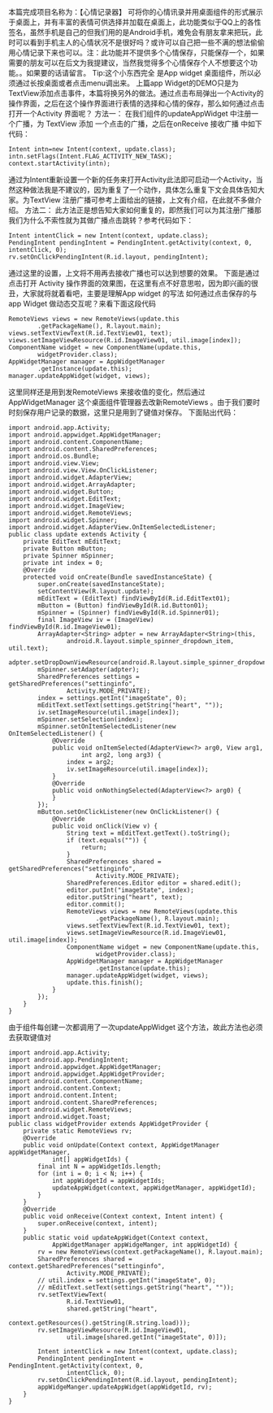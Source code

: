 本篇完成项目名称为：【心情记录器】
可将你的心情讯录并用桌面组件的形式展示于桌面上，并有丰富的表情可供选择并加载在桌面上，此功能类似于QQ上的各性签名，虽然手机是自己的但我们用的是Android手机，难免会有朋友拿来把玩，此时可以看到手机主人的心情状况不是很好吗？或许可以自己把一些不满的想法偷偷用心情记录下来也可以。注：此功能并不提供多个心情保存，只能保存一个，如果需要的朋友可以在后文为我提建议，当然我觉得多个心情保存个人不想要这个功能。。如果要的话请留言。
Tip:这个小东西完全 是App widget 桌面组件，所以必须通过长按桌面或者点击menu调出来。
上篇app Widget的DEMO只是为TextView添加点击事件，本篇将换另外的做法。通过点击布局弹出一个Activity的操作界面，之后在这个操作界面进行表情的选择和心情的保存，那么如何通过点击打开一个Activity 界面呢？
方法一：
在我们组件的updateAppWidget 中注册一个广播，为 TextView 添加 一个点击的广播，之后在onReceive  接收广播 中如下代码：
```  
Intent intn=new Intent(context, update.class);
intn.setFlags(Intent.FLAG_ACTIVITY_NEW_TASK);
context.startActivity(intn); 
```
通过为Intent重新设置一个新的任务来打开Activity此法即可启动一个Activity，当然这种做法我是不建议的，因为重复了一个动作，具体怎么重复下文会具体告知大家。为TextView 注册广播可参考上面给出的链接，上文有介绍，在此就不多做介绍。
方法二：
此方法正是想告知大家如何重复的，即然我们可以为其注册广播那我们为什么不索性就为其做广播点击跳转？参考代码如下：
```  
Intent intentClick = new Intent(context, update.class);
PendingIntent pendingIntent = PendingIntent.getActivity(context, 0, intentClick, 0);
rv.setOnClickPendingIntent(R.id.layout, pendingIntent); 
```
通过这里的设置，上文将不用再去接收广播也可以达到想要的效果。
下面是通过点击打开 Activity 操作界面的效果图，在这里有点不好意思啦，因为即兴画的很丑，大家就将就着看吧，主要是理解App widget 的写法
如何通过点击保存的与app Widget 做动态交互呢？来看下面这段代码
```  
RemoteViews views = new RemoteViews(update.this
		.getPackageName(), R.layout.main);
views.setTextViewText(R.id.TextView01, text);
views.setImageViewResource(R.id.ImageView01, util.image[index]);
ComponentName widget = new ComponentName(update.this,
		widgetProvider.class);
AppWidgetManager manager = AppWidgetManager
		.getInstance(update.this);
manager.updateAppWidget(widget, views);
```
这里同样还是用到发RemoteViews 来接收值的变化，然后通过AppWidgetManager 这个桌面组件管理器去改新RemoteViews 。由于我们要时时刻保存用户记录的数据，这里只是用到了键值对保存。
下面贴出代码：
```  
import android.app.Activity;
import android.appwidget.AppWidgetManager;
import android.content.ComponentName;
import android.content.SharedPreferences;
import android.os.Bundle;
import android.view.View;
import android.view.View.OnClickListener;
import android.widget.AdapterView;
import android.widget.ArrayAdapter;
import android.widget.Button;
import android.widget.EditText;
import android.widget.ImageView;
import android.widget.RemoteViews;
import android.widget.Spinner;
import android.widget.AdapterView.OnItemSelectedListener;
public class update extends Activity {
	private EditText mEditText;
	private Button mButton;
	private Spinner mSpinner;
	private int index = 0;
	@Override
	protected void onCreate(Bundle savedInstanceState) {
		super.onCreate(savedInstanceState);
		setContentView(R.layout.update);
		mEditText = (EditText) findViewById(R.id.EditText01);
		mButton = (Button) findViewById(R.id.Button01);
		mSpinner = (Spinner) findViewById(R.id.Spinner01);
		final ImageView iv = (ImageView) findViewById(R.id.ImageView01);
		ArrayAdapter<String> adpter = new ArrayAdapter<String>(this,
				android.R.layout.simple_spinner_dropdown_item, util.text);
		adpter.setDropDownViewResource(android.R.layout.simple_spinner_dropdown_item);
		mSpinner.setAdapter(adpter);
		SharedPreferences settings = getSharedPreferences("settinginfo",
				Activity.MODE_PRIVATE);
		index = settings.getInt("imageState", 0);
		mEditText.setText(settings.getString("heart", ""));
		iv.setImageResource(util.image[index]);
		mSpinner.setSelection(index);
		mSpinner.setOnItemSelectedListener(new OnItemSelectedListener() {
			@Override
			public void onItemSelected(AdapterView<?> arg0, View arg1,
					int arg2, long arg3) {
				index = arg2;
				iv.setImageResource(util.image[index]);
			}
			@Override
			public void onNothingSelected(AdapterView<?> arg0) {
			}
		});
		mButton.setOnClickListener(new OnClickListener() {
			@Override
			public void onClick(View v) {
				String text = mEditText.getText().toString();
				if (text.equals("")) {
					return;
				}
				SharedPreferences shared = getSharedPreferences("settinginfo",
						Activity.MODE_PRIVATE);
				SharedPreferences.Editor editor = shared.edit();
				editor.putInt("imageState", index);
				editor.putString("heart", text);
				editor.commit();
				RemoteViews views = new RemoteViews(update.this
						.getPackageName(), R.layout.main);
				views.setTextViewText(R.id.TextView01, text);
				views.setImageViewResource(R.id.ImageView01, util.image[index]);
				ComponentName widget = new ComponentName(update.this,
						widgetProvider.class);
				AppWidgetManager manager = AppWidgetManager
						.getInstance(update.this);
				manager.updateAppWidget(widget, views);
				update.this.finish();
			}
		});
	}
}
```
由于组件每创建一次都调用了一次updateAppWidget 这个方法，故此方法也必须去获取键值对
```  
import android.app.Activity;
import android.app.PendingIntent;
import android.appwidget.AppWidgetManager;
import android.appwidget.AppWidgetProvider;
import android.content.ComponentName;
import android.content.Context;
import android.content.Intent;
import android.content.SharedPreferences;
import android.widget.RemoteViews;
import android.widget.Toast;
public class widgetProvider extends AppWidgetProvider {
	private static RemoteViews rv;
	@Override
	public void onUpdate(Context context, AppWidgetManager appWidgetManager,
			int[] appWidgetIds) {
		final int N = appWidgetIds.length;
		for (int i = 0; i < N; i++) {
			int appWidgetId = appWidgetIds;
			updateAppWidget(context, appWidgetManager, appWidgetId);
		}
	}
	@Override
	public void onReceive(Context context, Intent intent) {
		super.onReceive(context, intent);
	}
	public static void updateAppWidget(Context context,
			AppWidgetManager appWidgeManger, int appWidgetId) {
		rv = new RemoteViews(context.getPackageName(), R.layout.main);
		SharedPreferences shared = context.getSharedPreferences("settinginfo",
				Activity.MODE_PRIVATE);
		// util.index = settings.getInt("imageState", 0);
		// mEditText.setText(settings.getString("heart", ""));
		rv.setTextViewText(
				R.id.TextView01,
				shared.getString("heart",
						context.getResources().getString(R.string.load)));
		rv.setImageViewResource(R.id.ImageView01,
				util.image[shared.getInt("imageState", 0)]);

		Intent intentClick = new Intent(context, update.class);
		PendingIntent pendingIntent = PendingIntent.getActivity(context, 0,
				intentClick, 0);
		rv.setOnClickPendingIntent(R.id.layout, pendingIntent);
		appWidgeManger.updateAppWidget(appWidgetId, rv);
	}
}
```